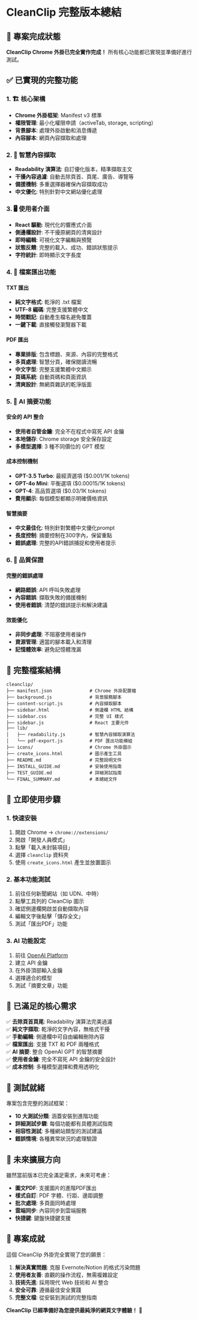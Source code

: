 # CleanClip 完整版本總結

## 🎉 專案完成狀態

**CleanClip Chrome 外掛已完全實作完成！** 所有核心功能都已實現並準備好進行測試。

## ✅ 已實現的完整功能

### 1. 🏗 核心架構
- **Chrome 外掛框架**: Manifest v3 標準
- **權限管理**: 最小化權限申請（activeTab, storage, scripting）
- **背景腳本**: 處理外掛啟動和消息傳遞
- **內容腳本**: 網頁內容擷取和處理

### 2. 🎯 智慧內容擷取
- **Readability 演算法**: 自訂優化版本，精準擷取主文
- **干擾內容過濾**: 自動去除頁首、頁尾、廣告、導覽等
- **備援機制**: 多重選擇器確保內容擷取成功
- **中文優化**: 特別針對中文網站優化處理

### 3. 🖥 使用者介面
- **React 驅動**: 現代化的響應式介面
- **側邊欄設計**: 不干擾原網頁的清爽設計
- **即時編輯**: 可視化文字編輯與預覽
- **狀態反饋**: 完整的載入、成功、錯誤狀態提示
- **字符統計**: 即時顯示文字長度

### 4. 📄 檔案匯出功能

#### TXT 匯出
- **純文字格式**: 乾淨的 .txt 檔案
- **UTF-8 編碼**: 完整支援繁體中文
- **時間戳記**: 自動產生檔名避免覆蓋
- **一鍵下載**: 直接觸發瀏覽器下載

#### PDF 匯出
- **專業排版**: 包含標題、來源、內容的完整格式
- **多頁處理**: 智慧分頁，確保閱讀流暢
- **中文字型**: 完整支援繁體中文顯示
- **頁碼系統**: 自動頁碼和頁面資訊
- **清爽設計**: 無網頁雜訊的乾淨版面

### 5. 🤖 AI 摘要功能

#### 安全的 API 整合
- **使用者自管金鑰**: 完全不在程式中寫死 API 金鑰
- **本地儲存**: Chrome storage 安全保存設定
- **多模型選擇**: 3 種不同價位的 GPT 模型

#### 成本控制機制
- **GPT-3.5 Turbo**: 最經濟選項 ($0.001/1K tokens)
- **GPT-4o Mini**: 平衡選項 ($0.00015/1K tokens) 
- **GPT-4**: 高品質選項 ($0.03/1K tokens)
- **費用顯示**: 每個模型都顯示明確價格資訊

#### 智慧摘要
- **中文最佳化**: 特別針對繁體中文優化prompt
- **長度控制**: 摘要控制在300字內，保留重點
- **錯誤處理**: 完整的API錯誤捕捉和使用者提示

### 6. 🔧 品質保證

#### 完整的錯誤處理
- **網路錯誤**: API 呼叫失敗處理
- **內容錯誤**: 擷取失敗的備援機制  
- **使用者錯誤**: 清楚的錯誤提示和解決建議

#### 效能優化
- **非同步處理**: 不阻塞使用者操作
- **資源管理**: 適當的腳本載入和清理
- **記憶體效率**: 避免記憶體洩漏

## 📁 完整檔案結構

```
cleanclip/
├── manifest.json              # Chrome 外掛配置檔
├── background.js              # 背景服務腳本
├── content-script.js          # 內容擷取腳本
├── sidebar.html               # 側邊欄 HTML 結構
├── sidebar.css                # 完整 UI 樣式
├── sidebar.js                 # React 主要元件
├── lib/
│   ├── readability.js         # 智慧內容擷取演算法
│   └── pdf-export.js          # PDF 匯出功能模組
├── icons/                     # Chrome 外掛圖示
├── create_icons.html          # 圖示產生工具
├── README.md                  # 完整說明文件
├── INSTALL_GUIDE.md           # 安裝使用指南
├── TEST_GUIDE.md              # 詳細測試指南
└── FINAL_SUMMARY.md           # 本總結文件
```

## 🚀 立即使用步驟

### 1. 快速安裝
1. 開啟 Chrome → `chrome://extensions/`
2. 開啟「開發人員模式」
3. 點擊「載入未封裝項目」
4. 選擇 `cleanclip` 資料夾
5. 使用 `create_icons.html` 產生並放置圖示

### 2. 基本功能測試
1. 前往任何新聞網站（如 UDN、中時）
2. 點擊工具列的 CleanClip 圖示
3. 確認側邊欄開啟並自動擷取內容
4. 編輯文字後點擊「儲存全文」
5. 測試「匯出PDF」功能

### 3. AI 功能設定
1. 前往 [OpenAI Platform](https://platform.openai.com/account/api-keys)
2. 建立 API 金鑰
3. 在外掛頂部輸入金鑰
4. 選擇適合的模型
5. 測試「摘要文章」功能

## 🎯 已滿足的核心需求

✅ **去除頁首頁尾**: Readability 演算法完美過濾  
✅ **純文字擷取**: 乾淨的文字內容，無格式干擾  
✅ **手動編輯**: 側邊欄中可自由編輯刪除內容  
✅ **檔案匯出**: 支援 TXT 和 PDF 兩種格式  
✅ **AI 摘要**: 整合 OpenAI GPT 的智慧摘要  
✅ **使用者金鑰**: 完全不寫死 API 金鑰的安全設計  
✅ **成本控制**: 多種模型選擇和費用透明化  

## 🧪 測試就緒

專案包含完整的測試框架：

- **10 大測試分類**: 涵蓋安裝到進階功能
- **詳細測試步驟**: 每個功能都有具體測試指南
- **相容性測試**: 多種網站類型的測試建議
- **錯誤情境**: 各種異常狀況的處理驗證

## 🔮 未來擴展方向

雖然當前版本已完全滿足需求，未來可考慮：

- **圖文PDF**: 支援圖片的進階PDF匯出
- **樣式自訂**: PDF 字體、行距、邊距調整
- **批次處理**: 多頁面同時處理
- **雲端同步**: 內容同步到雲端服務
- **快捷鍵**: 鍵盤快捷鍵支援

## 🎊 專案成就

這個 CleanClip 外掛完全實現了您的願景：

1. **解決真實問題**: 克服 Evernote/Notion 的格式污染問題
2. **使用者友善**: 直觀的操作流程，無需複雜設定  
3. **技術先進**: 採用現代 Web 技術和 AI 整合
4. **安全可靠**: 遵循最佳安全實踐
5. **完整文檔**: 從安裝到測試的完整指南

**CleanClip 已經準備好為您提供最純淨的網頁文字體驗！** 🎉